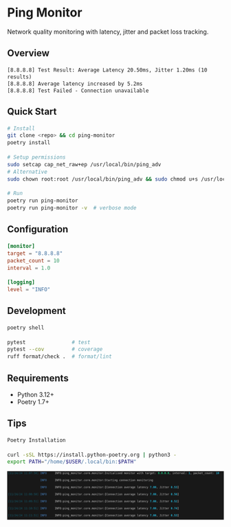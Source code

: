 # Ping Monitor

Network quality monitoring with latency, jitter and packet loss tracking.

## Overview
```
[8.8.8.8] Test Result: Average Latency 20.50ms, Jitter 1.20ms (10 results)
[8.8.8.8] Average latency increased by 5.2ms
[8.8.8.8] Test Failed - Connection unavailable
```

## Quick Start
```bash
# Install
git clone <repo> && cd ping-monitor
poetry install

# Setup permissions
sudo setcap cap_net_raw+ep /usr/local/bin/ping_adv
# Alternative
sudo chown root:root /usr/local/bin/ping_adv && sudo chmod u+s /usr/local/bin/ping_adv

# Run
poetry run ping-monitor
poetry run ping-monitor -v  # verbose mode
```

## Configuration
```toml
[monitor]
target = "8.8.8.8"    
packet_count = 10      
interval = 1.0         

[logging]
level = "INFO"         
```

## Development
```bash
poetry shell

pytest               # test
pytest --cov         # coverage
ruff format/check .  # format/lint
```

## Requirements
- Python 3.12+
- Poetry 1.7+


## Tips
```bash
Poetry Installation

curl -sSL https://install.python-poetry.org | python3 -
export PATH="/home/$USER/.local/bin:$PATH"
```
![Ping Monitor](ping-monitor.png)
